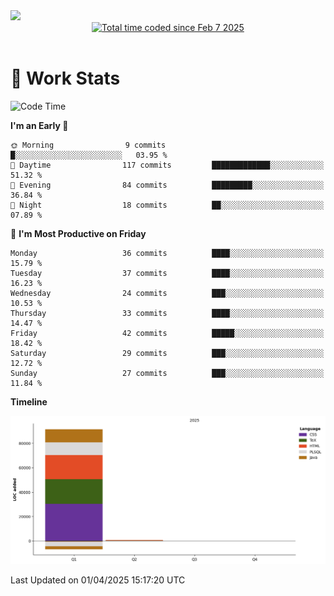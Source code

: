 <img src="https://capsule-render.vercel.app/api?type=waving&color=E0D7C8&height=200&section=header&text=Jeong8333&animation=fadeIn&fontColor=6D4930&fontSize=65&fontAlignY=60&stroke=6D4930&strokeWidth=3" />

<div align = center>
<a href="https://wakatime.com/@9207cd9b-e0ca-4b15-bb6a-6ad0a31854f8"><img src="https://wakatime.com/badge/user/9207cd9b-e0ca-4b15-bb6a-6ad0a31854f8.svg" alt="Total time coded since Feb 7 2025" /></a>
</div>
<br>

# 📝 **Work Stats**


<!--START_SECTION:waka-->
![Code Time](http://img.shields.io/badge/Code%20Time-9%20hrs%205%20mins-blue)

**I'm an Early 🐤** 

```text
🌞 Morning                9 commits           █░░░░░░░░░░░░░░░░░░░░░░░░   03.95 % 
🌆 Daytime                117 commits         █████████████░░░░░░░░░░░░   51.32 % 
🌃 Evening                84 commits          █████████░░░░░░░░░░░░░░░░   36.84 % 
🌙 Night                  18 commits          ██░░░░░░░░░░░░░░░░░░░░░░░   07.89 % 
```
📅 **I'm Most Productive on Friday** 

```text
Monday                   36 commits          ████░░░░░░░░░░░░░░░░░░░░░   15.79 % 
Tuesday                  37 commits          ████░░░░░░░░░░░░░░░░░░░░░   16.23 % 
Wednesday                24 commits          ███░░░░░░░░░░░░░░░░░░░░░░   10.53 % 
Thursday                 33 commits          ████░░░░░░░░░░░░░░░░░░░░░   14.47 % 
Friday                   42 commits          █████░░░░░░░░░░░░░░░░░░░░   18.42 % 
Saturday                 29 commits          ███░░░░░░░░░░░░░░░░░░░░░░   12.72 % 
Sunday                   27 commits          ███░░░░░░░░░░░░░░░░░░░░░░   11.84 % 
```


**Timeline**

![Lines of Code chart](https://raw.githubusercontent.com/Jeong8333/Jeong8333/main/assets/bar_graph.png)


 Last Updated on 01/04/2025 15:17:20 UTC
<!--END_SECTION:waka-->


